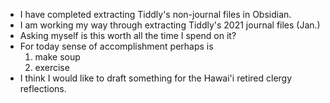 - I have completed extracting Tiddly's non-journal files in Obsidian.
- I am working my way through extracting Tiddly's 2021 journal files (Jan.)
- Asking myself is this worth all the time I spend on it?
- For today sense of accomplishment perhaps is
  1. make soup
  2. exercise
- I think I would like to draft something for the Hawai'i retired clergy reflections.